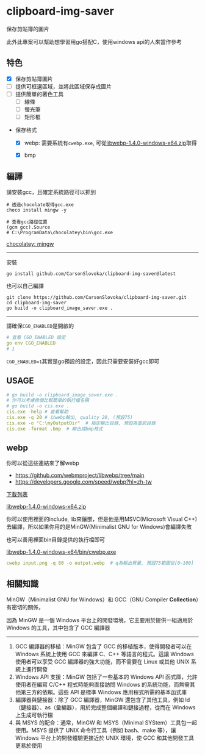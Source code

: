 # clipboard-img-saver

保存剪貼簿的圖片

此外此專案可以幫助想學習用go搭配C，使用windows api的人來當作參考

## 特色

- [X] 保存剪貼簿圖片
- [ ] 提供可框選區域，並將此區域保存成圖片
- [ ] 提供簡單的著色工具
  - [ ] 線條
  - [ ] 螢光筆
  - [ ] 矩形框
- 保存格式
  - [x] webp: 需要系統有`cwebp.exe`, 可從[libwebp-1.4.0-windows-x64.zip]取得
  - [x] bmp


## 編譯

請安裝gcc，且確定系統路徑可以抓到

```
# 透過chocolate取得gcc.exe
choco install mingw -y

# 查看gcc路徑位置
(gcm gcc).Source
# C:\ProgramData\chocolatey\bin\gcc.exe
```

[chocolatey: mingw](https://community.chocolatey.org/packages/mingw)

---

安裝

```
go install github.com/CarsonSlovoka/clipboard-img-saver@latest
```


也可以自己編譯

```
git clone https://github.com/CarsonSlovoka/clipboard-img-saver.git
cd clipboard-img-saver
go build -o clipboard_image_saver.exe .
```

---

請確保`CGO_ENABLED`是開啟的

```yaml
# 查看 CGO_ENABLED 設定
go env CGO_ENABLED
# 1
```

`CGO_ENABLED=1`其實是go預設的設定，因此只需要安裝好gcc即可

## USAGE

```yaml
# go build -o clipboard_image_saver.exe .
# 你可以考慮換個比較簡單的執行檔名稱
# go build -o cis.exe .
cis.exe -help # 查看幫助
cis.exe -q 20 # 以webp輸出, quality 20, (預設75)
cis.exe -o "C:\myOutputDir"  # 指定輸出目錄, 預設為當前目錄
cis.exe -format .bmp  # 輸出成bmp格式
```


## webp

你可以從這些連結來了解webp

- https://github.com/webmproject/libwebp/tree/main
- https://developers.google.com/speed/webp?hl=zh-tw

[下載列表](https://storage.googleapis.com/downloads.webmproject.org/releases/webp/index.html)

[libwebp-1.4.0-windows-x64.zip]

你可以使用裡面的include, lib來鑲嵌，但是他是用MSVC(Microsoft Visual C++)去編譯，所以如果你用的是MinGW(Minimalist GNU for Windows)會編譯失敗

也可以善用裡面bin目錄提供的執行檔即可

[libwebp-1.4.0-windows-x64/bin/cwebp.exe](https://github.com/webmproject/libwebp/blob/f999d94/doc/tools.md#encoding-tool)

```yaml
cwebp input.png -q 80 -o output.webp  # q為輸出質量, 預設75範圍從[0~100]
```

## 相關知識

MinGW（Minimalist GNU for Windows）和 GCC（GNU Compiler **Collection**）有密切的關係，

因為 MinGW 是一個 Windows 平台上的開發環境，它主要用於提供一組適用於 Windows 的工具，其中包含了 GCC 編譯器

---

1. GCC 編譯器的移植：MinGW 包含了 GCC 的移植版本，使得開發者可以在 Windows 系統上使用 GCC 來編譯 C、C++ 等語言的程式。這讓 Windows 使用者可以享受 GCC 編譯器的強大功能，而不需要在 Linux 或其他 UNIX 系統上進行開發
2. Windows API 支援：MinGW 包括了一些基本的 Windows API 函式庫，允許使用者在編寫 C/C++ 程式時能夠直接訪問 Windows 的系統功能，而無需其他第三方的依賴。這些 API 是標準 Windows 應用程式所需的基本函式庫
3. 編譯器與鏈接器：除了 GCC 編譯器，MinGW 還包含了其他工具，例如 ld（鏈接器）、as（彙編器），用於完成整個編譯和鏈接過程，從而在 Windows 上生成可執行檔
4. 與 MSYS 的配合：通常，MinGW 和 MSYS（Minimal SYStem）工具包一起使用。MSYS 提供了 UNIX 命令行工具（例如 bash、make 等），讓 Windows 平台上的開發體驗更接近於 UNIX 環境，使 GCC 和其他開發工具更易於使用


[libwebp-1.4.0-windows-x64.zip]: https://storage.googleapis.com/downloads.webmproject.org/releases/webp/libwebp-1.4.0-windows-x64.zip
